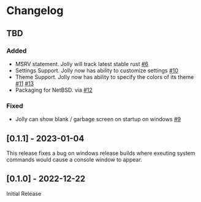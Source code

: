 # Changelog

## TBD

### Added

- MSRV statement. Jolly will track latest stable rust [#6](https://github.com/apgoetz/jolly/issues/6)
- Settings Support. Jolly now has ability to customize settings [#10](https://github.com/apgoetz/jolly/issues/10)
- Theme Support. Jolly now has ability to specify the colors of its theme [#11](https://github.com/apgoetz/jolly/issues/11) [#13](https://github.com/apgoetz/jolly/issues/13)
- Packaging for NetBSD. via [#12](https://github.com/apgoetz/jolly/issues/12)

### Fixed

- Jolly can show blank / garbage screen on startup on windows [#9](https://github.com/apgoetz/jolly/issues/7)

## [0.1.1] - 2023-01-04

This release fixes a bug on windows release builds where exeuting system commands would cause a console window to appear. 

## [0.1.0] - 2022-12-22

Initial Release
